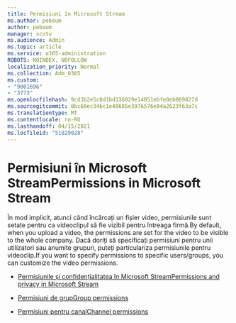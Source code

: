 ```yaml
---
title: Permisiuni în Microsoft Stream
ms.author: pebaum
author: pebaum
manager: scotv
ms.audience: Admin
ms.topic: article
ms.service: o365-administration
ROBOTS: NOINDEX, NOFOLLOW
localization_priority: Normal
ms.collection: Adm_O365
ms.custom:
- "9001696"
- "3773"
ms.openlocfilehash: 9cd3b2e5c8d1bd336029e14051ebfe0eb069827d
ms.sourcegitcommit: 8bc60ec34bc1e40685e3976576e04a2623f63a7c
ms.translationtype: MT
ms.contentlocale: ro-RO
ms.lasthandoff: 04/15/2021
ms.locfileid: "51829028"
---
```

# <a name="permissions-in-microsoft-stream"></a><span data-ttu-id="29afc-102">Permisiuni în Microsoft Stream</span><span class="sxs-lookup"><span data-stu-id="29afc-102">Permissions in Microsoft Stream</span></span>

<span data-ttu-id="29afc-103">În mod implicit, atunci când încărcați un fișier video, permisiunile sunt setate pentru ca videoclipul să fie vizibil pentru întreaga firmă.</span><span class="sxs-lookup"><span data-stu-id="29afc-103">By default, when you upload a video, the permissions are set for the video to be visible to the whole company.</span></span> <span data-ttu-id="29afc-104">Dacă doriți să specificați permisiuni pentru unii utilizatori sau anumite grupuri, puteți particulariza permisiunile pentru videoclip.</span><span class="sxs-lookup"><span data-stu-id="29afc-104">If you want to specify permissions to specific users/groups, you can customize the video permissions.</span></span>

- [<span data-ttu-id="29afc-105">Permisiunile și confidențialitatea în Microsoft Stream</span><span class="sxs-lookup"><span data-stu-id="29afc-105">Permissions and privacy in Microsoft Stream</span></span>](https://docs.microsoft.com/stream/portal-permissions)

- [<span data-ttu-id="29afc-106">Permisiuni de grup</span><span class="sxs-lookup"><span data-stu-id="29afc-106">Group permissions</span></span>](https://docs.microsoft.com/stream/portal-permissions#group-permissions)

- [<span data-ttu-id="29afc-107">Permisiuni pentru canal</span><span class="sxs-lookup"><span data-stu-id="29afc-107">Channel permissions</span></span>](https://docs.microsoft.com/stream/portal-permissions#channel-permissions)